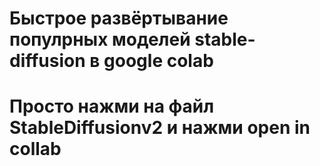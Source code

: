 # Быстрое развёртывание популрных моделей stable-diffusion в google colab
# Просто нажми на файл StableDiffusionv2 и нажми open in collab
